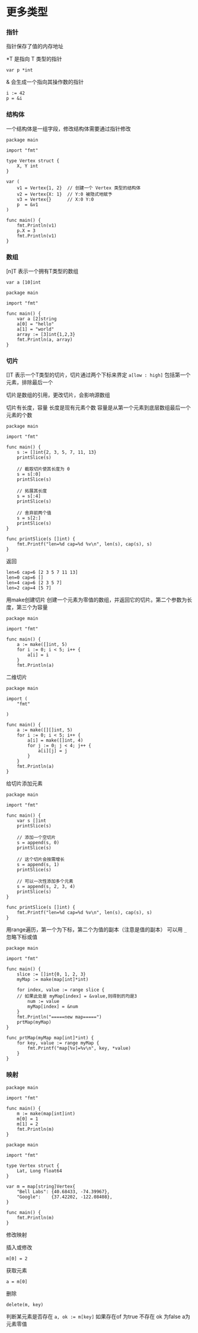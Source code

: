 # 更多类型
### 指针

指针保存了值的内存地址

*T 是指向 T 类型的指针

` var p *int `

& 会生成一个指向其操作数的指针

```
i := 42
p = &i
```

### 结构体

一个结构体是一组字段，修改结构体需要通过指针修改
```
package main

import "fmt"

type Vertex struct {
	X, Y int
}

var (
	v1 = Vertex{1, 2}  // 创建一个 Vertex 类型的结构体
	v2 = Vertex{X: 1}  // Y:0 被隐式地赋予
	v3 = Vertex{}      // X:0 Y:0
	p  = &v1 
)

func main() {
	fmt.Println(v1)
	p.X = 3
	fmt.Println(v1)
}
```

### 数组

[n]T 表示一个拥有T类型的数组

` var a [10]int `

```
package main

import "fmt"

func main() {
	var a [2]string
	a[0] = "hello"
	a[1] = "world"
	array := [3]int{1,2,3}
	fmt.Println(a, array)
}
```

### 切片
[]T 表示一个T类型的切片，切片通过两个下标来界定 ` a[low : high] ` 包括第一个元素，排除最后一个

切片是数组的引用，更改切片，会影响源数组

切片有长度，容量
长度是现有元素个数
容量是从第一个元素到底层数组最后一个元素的个数
```
package main

import "fmt"

func main() {
	s := []int{2, 3, 5, 7, 11, 13}
	printSlice(s)

	// 截取切片使其长度为 0
	s = s[:0]
	printSlice(s)

	// 拓展其长度
	s = s[:4]
	printSlice(s)

	// 舍弃前两个值
	s = s[2:]
	printSlice(s)
}

func printSlice(s []int) {
	fmt.Printf("len=%d cap=%d %v\n", len(s), cap(s), s)
}
```

返回
```
len=6 cap=6 [2 3 5 7 11 13]
len=0 cap=6 []
len=4 cap=6 [2 3 5 7]
len=2 cap=4 [5 7]
```

用make创建切片
创建一个元素为零值的数组，并返回它的切片。第二个参数为长度，第三个为容量
```
package main

import "fmt"

func main() {
	a := make([]int, 5)
	for i := 0; i < 5; i++ {
		a[i] = i
	}
	fmt.Println(a)
```
二维切片
```
package main

import (
	"fmt"
	
)

func main() {
	a := make([][]int, 5)
	for i := 0; i < 5; i++ {
		a[i] = make([]int, 4)
		for j := 0; j < 4; j++ {
			a[i][j] = j
		}
	}
	fmt.Println(a)
}
```

给切片添加元素
```
package main

import "fmt"

func main() {
	var s []int
	printSlice(s)

	// 添加一个空切片
	s = append(s, 0)
	printSlice(s)

	// 这个切片会按需增长
	s = append(s, 1)
	printSlice(s)

	// 可以一次性添加多个元素
	s = append(s, 2, 3, 4)
	printSlice(s)
}

func printSlice(s []int) {
	fmt.Printf("len=%d cap=%d %v\n", len(s), cap(s), s)
}
```

用range遍历，第一个为下标，第二个为值的副本（注意是值的副本）
可以用 ` _ ` 忽略下标或值
```
package main

import "fmt"

func main() {
    slice := []int{0, 1, 2, 3}
    myMap := make(map[int]*int)

    for index, value := range slice {
    // 如果此处是 myMap[index] = &value,则得到的均是3
        num := value
        myMap[index] = &num
    }
    fmt.Println("=====new map=====")
    prtMap(myMap)
}

func prtMap(myMap map[int]*int) {
    for key, value := range myMap {
        fmt.Printf("map[%v]=%v\n", key, *value)
    }
}
```

### 映射
```
package main

import "fmt"

func main() {
	m := make(map[int]int)
	m[0] = 1
	m[1] = 2
	fmt.Println(m)
}

package main

import "fmt"

type Vertex struct {
	Lat, Long float64
}

var m = map[string]Vertex{
	"Bell Labs": {40.68433, -74.39967},
	"Google":    {37.42202, -122.08408},
}

func main() {
	fmt.Println(m)
}
```

修改映射

插入或修改

` m[0] = 2 `

获取元素

` a = m[0] `

删除

` delete(m, key) `

判断某元素是否存在
` a, ok := m[key] `
如果存在of 为true 不存在 ok 为false a为元素零值
